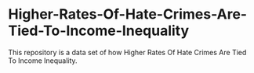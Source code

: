 # Higher-Rates-Of-Hate-Crimes-Are-Tied-To-Income-Inequality
This repository is a data set of how Higher Rates Of Hate Crimes Are Tied To Income Inequality.
